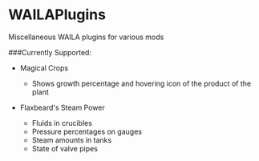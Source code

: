 WAILAPlugins
============

Miscellaneous WAILA plugins for various mods

###Currently Supported:

- Magical Crops
  - Shows growth percentage and hovering icon of the product of the plant
  
- Flaxbeard's Steam Power
  - Fluids in crucibles
  - Pressure percentages on gauges
  - Steam amounts in tanks
  - State of valve pipes
